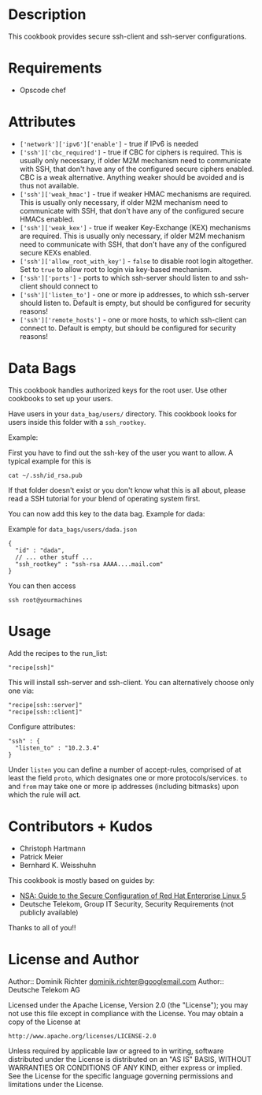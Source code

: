 Description
===========

This cookbook provides secure ssh-client and ssh-server configurations.

Requirements
============

* Opscode chef

Attributes
==========

* `['network']['ipv6']['enable']` - true if IPv6 is needed
* `['ssh']['cbc_required']` - true if CBC for ciphers is required. This is usually only necessary, if older M2M mechanism need to communicate with SSH, that don't have any of the configured secure ciphers enabled. CBC is a weak alternative. Anything weaker should be avoided and is thus not available.
* `['ssh']['weak_hmac']` - true if weaker HMAC mechanisms are required. This is usually only necessary, if older M2M mechanism need to communicate with SSH, that don't have any of the configured secure HMACs enabled. 
* `['ssh']['weak_kex']` - true if weaker Key-Exchange (KEX) mechanisms are required. This is usually only necessary, if older M2M mechanism need to communicate with SSH, that don't have any of the configured secure KEXs enabled.
* `['ssh']['allow_root_with_key']` - `false` to disable root login altogether. Set to `true` to allow root to login via key-based mechanism.
* `['ssh']['ports']` - ports to which ssh-server should listen to and ssh-client should connect to
* `['ssh']['listen_to']` - one or more ip addresses, to which ssh-server should listen to. Default is empty, but should be configured for security reasons!
* `['ssh']['remote_hosts']` - one or more hosts, to which ssh-client can connect to. Default is empty, but should be configured for security reasons!

Data Bags
=========

This cookbook handles authorized keys for the root user. Use other cookbooks to set up your users.

Have users in your `data_bag/users/` directory. This cookbook looks for users inside this folder with a `ssh_rootkey`.

Example: 

First you have to find out the ssh-key of the user you want to allow. A typical example for this is

    cat ~/.ssh/id_rsa.pub

If that folder doesn't exist or you don't know what this is all about, please read a SSH tutorial for your blend of operating system first.

You can now add this key to the data bag. Example for dada:

Example for `data_bags/users/dada.json`

    {
      "id" : "dada",
      // ... other stuff ...
      "ssh_rootkey" : "ssh-rsa AAAA....mail.com"
    }

You can then access

    ssh root@yourmachines


Usage
=====

Add the recipes to the run_list:
    
    "recipe[ssh]"

This will install ssh-server and ssh-client. You can alternatively choose only one via:

    "recipe[ssh::server]"
    "recipe[ssh::client]"

Configure attributes:

    "ssh" : {
      "listen_to" : "10.2.3.4"
    }

Under `listen` you can define a number of accept-rules, comprised of at least the field `proto`, which designates one or more protocols/services. `to` and `from` may take one or more ip addresses (including bitmasks) upon which the rule will act.


Contributors + Kudos
====================

* Christoph Hartmann
* Patrick Meier
* Bernhard K. Weisshuhn

This cookbook is mostly based on guides by:

* [NSA: Guide to the Secure Configuration of Red Hat Enterprise Linux 5](http://www.nsa.gov/ia/_files/os/redhat/rhel5-pamphlet-i731.pdf)
* Deutsche Telekom, Group IT Security, Security Requirements (not publicly available)

Thanks to all of you!!


License and Author
==================

Author:: Dominik Richter <dominik.richter@googlemail.com>
Author:: Deutsche Telekom AG

Licensed under the Apache License, Version 2.0 (the "License");
you may not use this file except in compliance with the License.
You may obtain a copy of the License at

    http://www.apache.org/licenses/LICENSE-2.0

Unless required by applicable law or agreed to in writing, software
distributed under the License is distributed on an "AS IS" BASIS,
WITHOUT WARRANTIES OR CONDITIONS OF ANY KIND, either express or implied.
See the License for the specific language governing permissions and
limitations under the License.

